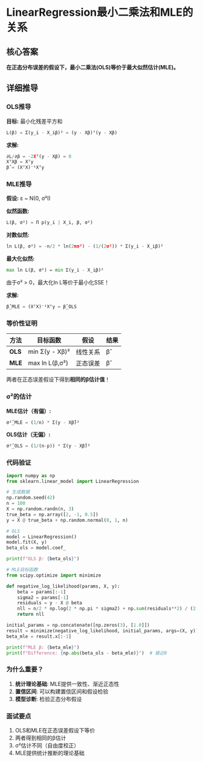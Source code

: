 # LinearRegression最小二乘法和MLE的关系

## 核心答案

**在正态分布误差的假设下，最小二乘法(OLS)等价于最大似然估计(MLE)。**

## 详细推导

### OLS推导

**目标:** 最小化残差平方和

```python
L(β) = Σ(y_i - X_iβ)² = (y - Xβ)ᵀ(y - Xβ)
```

**求解:**
```python
∂L/∂β = -2Xᵀ(y - Xβ) = 0
XᵀXβ = Xᵀy
β̂ = (XᵀX)⁻¹Xᵀy
```

### MLE推导

**假设:** ε ~ N(0, σ²I)

**似然函数:**
```python
L(β, σ²) = Π p(y_i | X_i, β, σ²)
```

**对数似然:**
```python
ln L(β, σ²) = -n/2 * ln(2πσ²) - (1/(2σ²)) * Σ(y_i - X_iβ)²
```

**最大化似然:**
```python
max ln L(β, σ²) ⇔ min Σ(y_i - X_iβ)²
```

由于σ² > 0，最大化ln L等价于最小化SSE！

**求解:**
```python
β̂_MLE = (XᵀX)⁻¹Xᵀy = β̂_OLS
```

### 等价性证明

| 方法 | 目标函数 | 假设 | 结果 |
|------|---------|------|------|
| **OLS** | min Σ(y - Xβ)² | 线性关系 | β̂ |
| **MLE** | max ln L(β,σ²) | 正态误差 | β̂ |

两者在正态误差假设下得到**相同的β估计值**！

### σ²的估计

**MLE估计（有偏）:**
```python
σ²̂_MLE = (1/n) * Σ(y - Xβ̂)²
```

**OLS估计（无偏）:**
```python
σ²̂_OLS = (1/(n-p)) * Σ(y - Xβ̂)²
```

### 代码验证

```python
import numpy as np
from sklearn.linear_model import LinearRegression

# 生成数据
np.random.seed(42)
n = 100
X = np.random.randn(n, 3)
true_beta = np.array([2, -1, 0.5])
y = X @ true_beta + np.random.normal(0, 1, n)

# OLS
model = LinearRegression()
model.fit(X, y)
beta_ols = model.coef_

print(f"OLS β: {beta_ols}")

# MLE目标函数
from scipy.optimize import minimize

def negative_log_likelihood(params, X, y):
    beta = params[:-1]
    sigma2 = params[-1]
    residuals = y - X @ beta
    nll = n/2 * np.log(2 * np.pi * sigma2) + np.sum(residuals**2) / (2 * sigma2)
    return nll

initial_params = np.concatenate([np.zeros(3), [1.0]])
result = minimize(negative_log_likelihood, initial_params, args=(X, y))
beta_mle = result.x[:-1]

print(f"MLE β: {beta_mle}")
print(f"Difference: {np.abs(beta_ols - beta_mle)}")  # 接近0
```

### 为什么重要？

1. **统计理论基础**: MLE提供一致性、渐近正态性
2. **置信区间**: 可以构建置信区间和假设检验
3. **模型诊断**: 检验正态分布假设

### 面试要点

1. OLS和MLE在正态误差假设下等价
2. 两者得到相同的β估计
3. σ²估计不同（自由度校正）
4. MLE提供统计推断的理论基础
